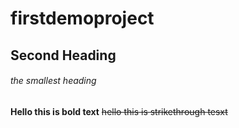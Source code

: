 # firstdemoproject
## Second Heading
###### the smallest heading
**Hello this is bold text**
~~hello this is strikethrough tesxt~~
